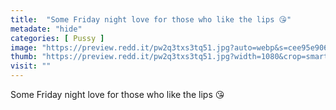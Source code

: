 ```yaml
---
title:  "Some Friday night love for those who like the lips 😘"
metadate: "hide"
categories: [ Pussy ]
image: "https://preview.redd.it/pw2q3txs3tq51.jpg?auto=webp&s=cee95e906e0da700b314859d4f5724db1e73a625"
thumb: "https://preview.redd.it/pw2q3txs3tq51.jpg?width=1080&crop=smart&auto=webp&s=62e7f8f2ee4a75a52c76a85f25b804fb295b4e81"
visit: ""
---
```

Some Friday night love for those who like the lips 😘
